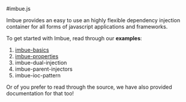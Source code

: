 #imbue.js

Imbue provides an easy to use an highly flexible dependency injection container for all forms of javascript applications and frameworks.

To get started with Imbue, read through our **examples**:

1. [imbue-basics](http://leedostudios.github.com/imbue.js/docs/imbue-basics.html)
2. [imbue-properties](http://leedostudios.github.com/imbue.js/docs/imbue-properties.html)
3. imbue-dual-injection
4. imbue-parent-injectors
5. imbue-ioc-pattern

Or of you prefer to read through the source, we have also provided documentation for that too!